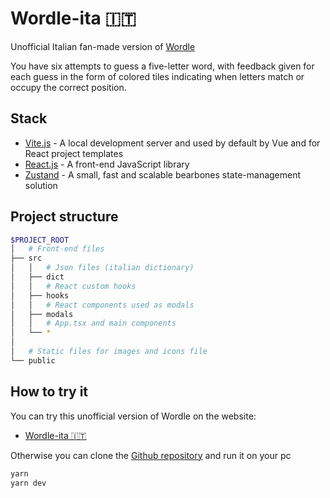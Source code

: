 # Wordle-ita 🇮🇹

Unofficial Italian fan-made version of <a href="https://www.nytimes.com/games/wordle/index.html" target="_blank">Wordle</a>

You have six attempts to guess a five-letter word, with feedback given for each guess in the form of colored tiles indicating when letters match or occupy the correct position.


## Stack
- <a href="https://vitejs.dev" target="_blank">Vite.js</a> - A local development server and used by default by Vue and for React project templates
- <a href="https://react.dev" target="_blank">React.js</a> - A front-end JavaScript library
- <a href="https://zustand-demo.pmnd.rs" target="_blank">Zustand</a> - A small, fast and scalable bearbones state-management solution


## Project structure

```sh
$PROJECT_ROOT
│   # Front-end files
├── src
│   │   # Json files (italian dictionary)
│   ├── dict
│   │   # React custom hooks
│   ├── hooks
│   │   # React components used as modals
│   ├── modals
│   │   # App.tsx and main components
│   └── *
│
│   # Static files for images and icons file
└── public
```


## How to try it

You can try this unofficial version of Wordle on the website:
- <a href="" target="_blank">Wordle-ita 🇮🇹</a>

Otherwise you can clone the <a href="https://github.com/AlessioPoggi99/Wordle-ita" target="_blank">Github repository</a> and run it on your pc
```sh
yarn
yarn dev
```